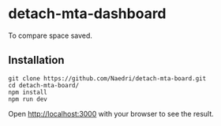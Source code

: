 # detach-mta-dashboard

To compare space saved.

## Installation

```
git clone https://github.com/Naedri/detach-mta-board.git
cd detach-mta-board/
npm install
npm run dev
```

Open [http://localhost:3000](http://localhost:3000) with your browser to see the result.